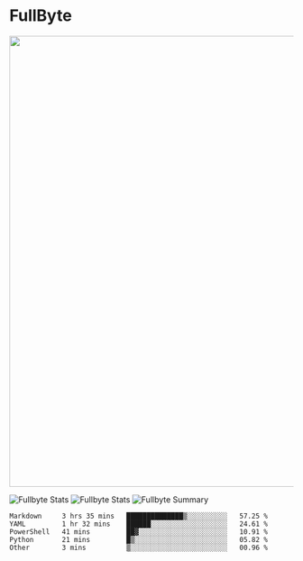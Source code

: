 # FullByte

<a href="https://github.com/ryo-ma/github-profile-trophy"><img width=800 src="https://github-profile-trophy.vercel.app/?username=Fullbyte&column=8&theme=radical&no-frame=true&no-bg=false"/></a>

![Fullbyte Stats](https://github-profile-summary-cards.vercel.app/api/cards/repos-per-language?username=Fullbyte&theme=solarized_dark)
![Fullbyte Stats](https://github-profile-summary-cards.vercel.app/api/cards/most-commit-language?username=Fullbyte&theme=solarized_dark)
![Fullbyte Summary](https://github-profile-summary-cards.vercel.app/api/cards/profile-details?username=Fullbyte&theme=solarized_dark)

<!--START_SECTION:waka-->
```text
Markdown     3 hrs 35 mins   ██████████████▒░░░░░░░░░░   57.25 % 
YAML         1 hr 32 mins    ██████░░░░░░░░░░░░░░░░░░░   24.61 % 
PowerShell   41 mins         ██▓░░░░░░░░░░░░░░░░░░░░░░   10.91 % 
Python       21 mins         █▒░░░░░░░░░░░░░░░░░░░░░░░   05.82 % 
Other        3 mins          ▒░░░░░░░░░░░░░░░░░░░░░░░░   00.96 % 
```
<!--END_SECTION:waka-->
